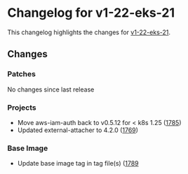 # Changelog for v1-22-eks-21

This changelog highlights the changes for [v1-22-eks-21](https://github.com/aws/eks-distro/tree/v1-22-eks-21).

## Changes

### Patches
No changes since last release

### Projects
* Move aws-iam-auth back to v0.5.12 for < k8s 1.25 ([1785](https://github.com/aws/eks-distro/pull/1785))
* Updated external-attacher to 4.2.0 ([1769](https://github.com/aws/eks-distro/pull/1769))

### Base Image
* Update base image tag in tag file(s) ([1789](https://github.com/aws/eks-distro/pull/1789)

